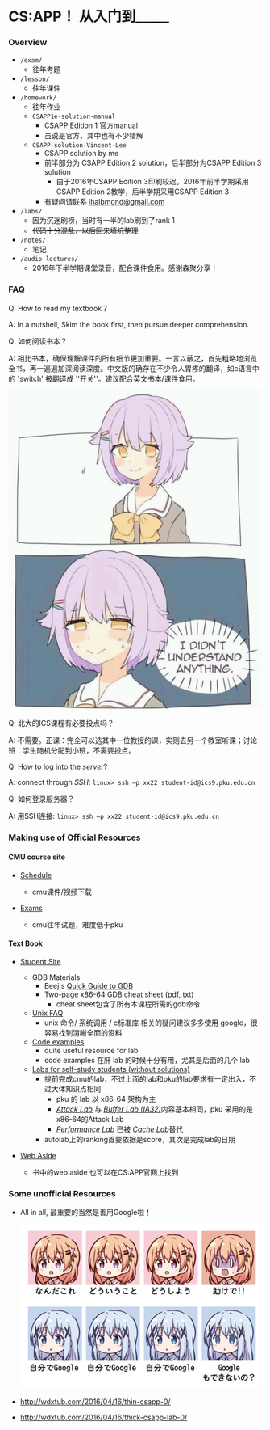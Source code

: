 # CS:APP！ 从入门到\_\_\_\_\_

### Overview

+ `/exam/`
  + 往年考题
+ `/lesson/`
  + 往年课件
+ `/homework/`
  - 往年作业
  - `CSAPP1e-solution-manual`
    - CSAPP Edition 1 官方manual
    - 虽说是官方，其中也有不少错解
  - `CSAPP-solution-Vincent-Lee`
    - CSAPP solution by me
    - 前半部分为 CSAPP Edition 2 solution，后半部分为CSAPP Edition 3 solution
      - 由于2016年CSAPP Edition 3印刷较迟。2016年前半学期采用CSAPP Edition 2教学，后半学期采用CSAPP Edition 3
    - 有疑问请联系 ihalbmond@gmail.com
+ `/labs/ `
  + 因为沉迷刷榜，当时有一半的lab刷到了rank 1
  + ~~代码十分混乱，以后回来填坑整理~~
+ `/notes/`
  + 笔记
+ `/audio-lectures/`
  + 2016年下半学期课堂录音，配合课件食用。感谢森聚分享！

### FAQ

Q: How to read my textbook？

A: In a nutshell,  Skim the book first, then pursue deeper comprehension.

Q: 如何阅读书本？

A: 相比书本，确保理解课件的所有细节更加重要。一言以蔽之，首先粗略地浏览全书，再一遍遍加深阅读深度。中文版的确存在不少令人胃疼的翻译，如c语言中的 'switch' 被翻译成 ''开关''。建议配合英文书本/课件食用。

![understand](image/understand.jpg)



Q: 北大的ICS课程有必要投点吗？

A: 不需要。正课：完全可以选其中一位教授的课，实则去另一个教室听课；讨论班：学生随机分配到小班，不需要投点。



Q: How to log into the *server*?

A: connect through *SSH*: `linux> ssh –p xx22 student-id@ics9.pku.edu.cn`

Q: 如何登录服务器？

A: 用SSH连接: `linux> ssh –p xx22 student-id@ics9.pku.edu.cn`

### Making use of Official Resources

#### CMU course site

+ [Schedule](https://www.cs.cmu.edu/~213/schedule.html)
  + cmu课件/视频下载


+ [Exams](https://www.cs.cmu.edu/~213/exams.html)
  + cmu往年试题，难度低于pku

#### Text Book

+ [Student Site](http://csapp.cs.cmu.edu/3e/students.html)
  + GDB Materials
    + Beej's [Quick Guide to GDB](http://beej.us/guide/bggdb/)
    + Two-page x86-64 GDB cheat sheet ([pdf](http://csapp.cs.cmu.edu/3e/docs/gdbnotes-x86-64.pdf), [txt](http://csapp.cs.cmu.edu/3e/docs/gdbnotes-x86-64.txt))
      +  cheat sheet包含了所有本课程所需的gdb命令
  + [Unix FAQ](http://csapp.cs.cmu.edu/3e/unixfaq.html)
    + unix 命令/ 系统调用 / c标准库 相关的疑问建议多多使用 google，很容易找到清晰全面的资料
  + [Code examples](http://csapp.cs.cmu.edu/3e/code.html)
    + quite useful resource for lab
    + code examples 在肝 lab 的时候十分有用，尤其是后面的几个 lab
  + [Labs for self-study students (without solutions)](http://csapp.cs.cmu.edu/3e/labs.html)
    + 提前完成cmu的lab，不过上面的lab和pku的lab要求有一定出入，不过大体知识点相同
      + pku 的 lab 以 x86-64 架构为主
      + [*Attack Lab*](http://csapp.cs.cmu.edu/im/labs/attacklab.tar) 与 [*Buffer Lab (IA32)*](http://csapp.cs.cmu.edu/im/labs/buflab32.tar)内容基本相同，pku 采用的是 x86-64的Attack Lab
      + [*Performance Lab*](http://csapp.cs.cmu.edu/im/labs/perflab.tar) 已被 [*Cache Lab*](http://csapp.cs.cmu.edu/im/labs/cachelab.tar)替代
    + autolab上的ranking首要依据是score，其次是完成lab的日期


+ [Web Aside](http://csapp.cs.cmu.edu/3e/waside.html)
  + 书中的web aside 也可以在CS:APP官网上找到



### Some unofficial Resources

+ All in all, 最重要的当然是善用Google啦！

  ![Google](image/Google.jpg)

+ http://wdxtub.com/2016/04/16/thin-csapp-0/

+ http://wdxtub.com/2016/04/16/thick-csapp-lab-0/

